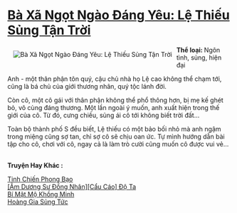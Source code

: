 <a href="https://utruyen.com/ba-xa-ngot-ngao-dang-yeu-le-thieu-sung-tan-troi/17409/" title="Bà Xã Ngọt Ngào Đáng Yêu: Lệ Thiếu Sủng Tận Trời"><h1>Bà Xã Ngọt Ngào Đáng Yêu: Lệ Thiếu Sủng Tận Trời</h1></a><div style="display:table"><img align="right" style="float: left; padding: 10px;" src="https://utruyen.com/images/story/200x260/ba-xa-ngot-ngao-dang-yeu-le-thieu-sung-tan-troi.jpg" alt="Bà Xã Ngọt Ngào Đáng Yêu: Lệ Thiếu Sủng Tận Trời"><b>Thể loại: </b>Ngôn tình, sủng, hiện đại<p></p>Anh - một thân phận tôn quý, cậu chủ nhà họ Lệ cao không thể chạm tới, cũng là bá chủ của giới thương nhân, quý tộc lánh đời.<p></p>Còn cô, một cô gái với thân phận không thể phổ thông hơn, bị mẹ kế ghét bỏ, vô cùng đáng thương. Một lần ngoài ý muốn, anh xuất hiện trong thế giới của cô. Từ đó, cưng chiều, sủng ái cô tới không biết trời đất...<p></p>Toàn bộ thành phố S đều biết, Lệ thiếu có một bảo bối nhỏ mà anh ngậm trong miệng cũng sợ tan, chỉ sợ cô sẽ chịu oan ức. Tự mình hướng dẫn bài tập cho cô, chơi với cô, ngay cả là làm trò cười cũng muốn cô được vui vẻ...</div><p><br><b>Truyện Hay Khác :</b></p><a href="https://utruyen.com/tinh-chien-phong-bao/9489/" alt="Tinh Chiến Phong Bạo">Tinh Chiến Phong Bạo</a><br/><a href="https://dammyh.wordpress.com/2019/11/07/am-duong-su-dong-nhancau-cao-do-ta/" alt="[Âm Dương Sư Đồng Nhân][Cẩu Cáo] Độ Ta">[Âm Dương Sư Đồng Nhân][Cẩu Cáo] Độ Ta</a><br/><a href="https://truyenngontinhay.wordpress.com/2019/10/03/bi-mat-mo-khong-minh/" alt="Bí Mật Mộ Khồng Minh">Bí Mật Mộ Khồng Minh</a><br/><a href="https://github.com/quanluxury/ngontinhhot/tree/master/truyenhay/17333/" alt="Hoàng Gia Sủng Tức">Hoàng Gia Sủng Tức</a><br/>